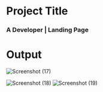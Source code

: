 # Project Title
### A Developer | Landing Page
# Output

![Screenshot (17)](https://github.com/ANSHHULBUDHWAL/html_css_projects/assets/72787705/5e8641e3-16ef-41b5-aaf4-b7feca4b443a)

![Screenshot (18)](https://github.com/ANSHHULBUDHWAL/html_css_projects/assets/72787705/5c6b6fa3-1162-442d-be1a-a287ebfb8994)
![Screenshot (19)](https://github.com/ANSHHULBUDHWAL/html_css_projects/assets/72787705/400a7b8a-3813-4a67-b647-7af34d67a854)
